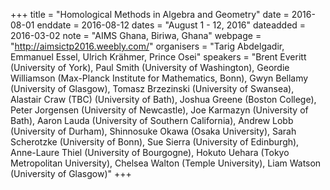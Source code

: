 +++
title = "Homological Methods in Algebra and Geometry"
date = 2016-08-01
enddate = 2016-08-12
dates = "August 1 - 12, 2016"
dateadded = 2016-03-02
note = "AIMS Ghana, Biriwa, Ghana"
webpage = "http://aimsictp2016.weebly.com/"
organisers = "Tarig Abdelgadir, Emmanuel Essel, Ulrich Krähmer, Prince Osei"
speakers = "Brent Everitt (University of York), Paul Smith (University of
Washington), Geordie Williamson (Max-Planck Institute for Mathematics,
Bonn), Gwyn Bellamy (University of Glasgow), Tomasz Brzezinski
(University of Swansea), Alastair Craw (TBC) (University of Bath),
Joshua Greene (Boston College), Peter Jorgensen (University of
Newcastle), Joe Karmazyn (University of Bath), Aaron Lauda (University
of Southern California), Andrew Lobb (University of Durham), Shinnosuke
Okawa (Osaka University), Sarah Scherotzke (University of Bonn), Sue
Sierra (University of Edinburgh), Anne-Laure Thiel (University of
Bourgogne), Hokuto Uehara (Tokyo Metropolitan University), Chelsea
Walton (Temple University), Liam Watson (University of Glasgow)"
+++
